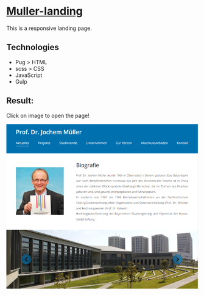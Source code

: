 # [Muller-landing](https://dimatarhan.github.io/muller-landing/)
This is a responsive landing page.
## Technologies
+ Pug > HTML
+ scss > CSS
+ JavaScript
+ Gulp
## Result:
Click on image to open the page!

[![home](https://github.com/dimaTarhan/muller-landing/blob/master/example-image.PNG)](https://dimatarhan.github.io/muller-landing/)
